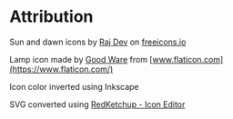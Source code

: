 # Attribution
Sun and dawn icons by [Raj Dev](https://freeicons.io/profile/714) on [freeicons.io](https://freeicons.io)

Lamp icon made by [Good Ware](https://www.flaticon.com/authors/good-ware) from [www.flaticon.com](https://www.flaticon.com/)

Icon color inverted using Inkscape

SVG converted using [RedKetchup - Icon Editor](https://redketchup.io/icon-editor)
